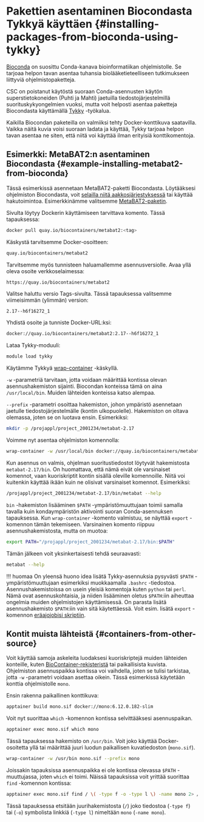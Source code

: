 
# Pakettien asentaminen Biocondasta Tykkyä käyttäen {#installing-packages-from-bioconda-using-tykky}

[Bioconda](https://bioconda.github.io/index.html) on suosittu
Conda-kanava bioinformatiikan ohjelmistolle. Se tarjoaa helpon tavan asentaa
tuhansia biolääketieteelliseen tutkimukseen liittyviä ohjelmistopaketteja.

CSC on poistanut käytöstä suoraan Conda-asennusten käytön superstietokoneiden
(Puhti ja Mahti) jaetuilla tiedostojärjestelmillä suorituskykyongelmien
vuoksi, mutta voit helposti asentaa paketteja Biocondasta käyttämällä
[Tykky](../../computing/containers/tykky.md) -työkalua.

Kaikilla Biocondan paketeilla on valmiiksi tehty Docker-konttikuva saatavilla. Vaikka
näitä kuvia voisi suoraan ladata ja käyttää, Tykky tarjoaa helpon tavan
asentaa ne siten, että niitä voi käyttää ilman erityisiä konttikomentoja.

## Esimerkki: MetaBAT2:n asentaminen Biocondasta {#example-installing-metabat2-from-bioconda}

Tässä esimerkissä asennetaan MetaBAT2-paketti Biocondasta. Löytääksesi ohjelmiston
Biocondasta, voit
[selailla niitä aakkosjärjestyksessä](https://bioconda.github.io/conda-package_index.html)
tai käyttää hakutoimintoa. Esimerkkinämme valitsemme
[MetaBAT2-paketin](https://bioconda.github.io/recipes/metabat2/README.html).

Sivulta löytyy Dockerin käyttämiseen tarvittava komento. Tässä tapauksessa:

```bash
docker pull quay.io/biocontainers/metabat2:<tag>
```

Käskystä tarvitsemme Docker-osoitteen:

```bash
quay.io/biocontainers/metabat2
```

Tarvitsemme myös tunnisteen haluamallemme asennusversiolle. Avaa yllä oleva osoite verkkoselaimessa:

```text
https://quay.io/biocontainers/metabat2
```

Valitse haluttu versio Tags-sivulta. Tässä tapauksessa valitsemme viimeisimmän
(ylimmän) version:

```bash
2.17--h6f16272_1
```

Yhdistä osoite ja tunniste Docker-URL:ksi:

```bash
docker://quay.io/biocontainers/metabat2:2.17--h6f16272_1
```

Lataa Tykky-moduuli:

```bash
module load tykky
```

Käytämme Tykkyä
[wrap-container](../../computing/containers/tykky.md#container-based-installations)
-käskyllä.

`-w` -parametriä tarvitaan, jotta voidaan määrittää kontissa olevan
asennushakemiston sijainti. Biocondan konteissa tämä on aina `/usr/local/bin`. Muiden
lähteiden konteissa katso alempaa.

`--prefix` -parametri osoittaa hakemiston, johon ympäristö asennetaan jaetulle
tiedostojärjestelmälle (kontin ulkopuolelle). Hakemiston on oltava olemassa, joten se on
luotava ensin. Esimerkiksi:

```bash
mkdir -p /projappl/project_2001234/metabat-2.17
```

Voimme nyt asentaa ohjelmiston komennolla:

```bash
wrap-container -w /usr/local/bin docker://quay.io/biocontainers/metabat2:2.17--h6f16272_1 --prefix /projappl/project_2001234/metabat-2.17
```

Kun asennus on valmis, ohjelman suoritustiedostot löytyvät hakemistosta
`metabat-2.17/bin`. On huomattava, että nämä eivät ole varsinaiset komennot, vaan
kuoriskriptit kontin sisällä oleville komennoille. Niitä voi kuitenkin käyttää ikään kuin
ne olisivat varsinaiset komennot. Esimerkiksi:

```bash
/projappl/project_2001234/metabat-2.17/bin/metabat --help
```

`bin` -hakemiston lisääminen `$PATH` -ympäristömuuttujaan toimii samalla tavalla kuin
kondaympäristön aktivointi suoran Conda-asennuksen tapauksessa. Kun `wrap-container`
-komento valmistuu, se näyttää `export` -komennon tämän tekemiseen. Varsinainen komento
riippuu asennushakemistosta, mutta on muotoa:

```bash
export PATH="/projappl/project_2001234/metabat-2.17/bin:$PATH"
```

Tämän jälkeen voit yksinkertaisesti tehdä seuraavasti:

```bash
metabat --help
```

!!! huomaa
    On yleensä huono idea lisätä Tykky-asennuksia pysyvästi `$PATH` -ympäristömuuttujaan
    esimerkiksi muokkaamalla `.bashrc` -tiedostoa. Asennushakemistoissa on usein
    yleisiä komentoja kuten `python` tai `perl`. Nämä ovat asennuskohtaisia, ja niiden
    lisääminen oletus `$PATH`:iin aiheuttaa ongelmia muiden ohjelmistojen käyttämisessä.
    On parasta lisätä asennushakemisto `$PATH`:iin vain sitä käytettäessä. Voit esim.
    lisätä `export` -komennon
    [eräajojobisi skriptiin](../../computing/running/creating-job-scripts-puhti.md).

## Kontit muista lähteistä {#containers-from-other-source}

Voit käyttää samoja askeleita luodaksesi kuoriskriptejä muiden lähteiden konteille, kuten
[BioContainer-rekisteristä](https://biocontainers.pro/) tai paikallisista kuvista.
Ohjelmiston asennuspaikka kontissa voi vaihdella, joten se tulisi tarkistaa, jotta
`-w` -parametri voidaan asettaa oikein. Tässä esimerkissä käytetään konttia ohjelmistolle
`mono`.

Ensin rakenna paikallinen konttikuva:

```bash
apptainer build mono.sif docker://mono:6.12.0.182-slim
```

Voit nyt suorittaa `which` -komennon kontissa selvittääksesi asennuspaikan.

```bash
apptainer exec mono.sif which mono
```

Tässä tapauksessa hakemisto on `/usr/bin`. Voit joko käyttää Docker-osoitetta
yllä tai määrittää juuri luodun paikallisen kuvatiedoston (`mono.sif`).

```bash
wrap-container -w /usr/bin mono.sif --prefix mono
```

Joissakin tapauksissa asennuspaikka ei ole kontissa olevassa `$PATH` -muuttujassa, joten
`which` ei toimi. Näissä tapauksissa voit yrittää suorittaa `find` -komennon kontissa:

```bash
apptainer exec mono.sif find / \( -type f -o -type l \) -name mono 2> /dev/null
```

Tässä tapauksessa etsitään juurihakemistosta (`/`) joko tiedostoa
(`-type f`) tai (`-o`) symbolista linkkiä (`-type l`) nimeltään `mono` (`-name mono`).
